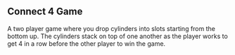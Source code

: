 ## Connect 4 Game

A two player game where you drop cylinders into slots starting from the bottom up. The cylinders stack on top of one another as the player works to get 4 in a row before the other player to win the game.
